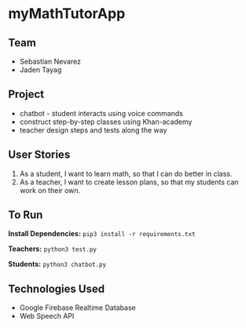 # myMathTutorApp

## Team
* Sebastian Nevarez
* Jaden Tayag

## Project
* chatbot - student interacts using voice commands
* construct step-by-step classes using Khan-academy
* teacher design steps and tests along the way

## User Stories
1. As a student, I want to learn math, so that I can do better in class.
2. As a teacher, I want to create lesson plans, so that my students can work on their own.

## To Run
**Install Dependencies:** `pip3 install -r requirements.txt`

**Teachers:** `python3 test.py`

**Students:** `python3 chatbot.py`

## Technologies Used
* Google Firebase Realtime Database
* Web Speech API
